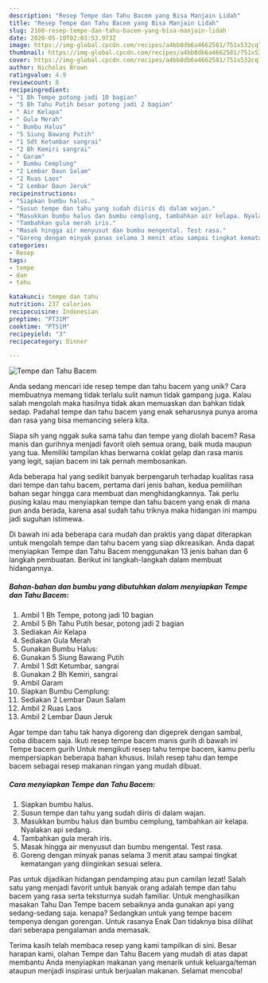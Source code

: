 ```yaml
---
description: "Resep Tempe dan Tahu Bacem yang Bisa Manjain Lidah"
title: "Resep Tempe dan Tahu Bacem yang Bisa Manjain Lidah"
slug: 2160-resep-tempe-dan-tahu-bacem-yang-bisa-manjain-lidah
date: 2020-05-10T02:03:53.973Z
image: https://img-global.cpcdn.com/recipes/a4bb8db6a4662581/751x532cq70/tempe-dan-tahu-bacem-foto-resep-utama.jpg
thumbnail: https://img-global.cpcdn.com/recipes/a4bb8db6a4662581/751x532cq70/tempe-dan-tahu-bacem-foto-resep-utama.jpg
cover: https://img-global.cpcdn.com/recipes/a4bb8db6a4662581/751x532cq70/tempe-dan-tahu-bacem-foto-resep-utama.jpg
author: Nicholas Brown
ratingvalue: 4.9
reviewcount: 8
recipeingredient:
- "1 Bh Tempe potong jadi 10 bagian"
- "5 Bh Tahu Putih besar potong jadi 2 bagian"
- " Air Kelapa"
- " Gula Merah"
- " Bumbu Halus"
- "5 Siung Bawang Putih"
- "1 Sdt Ketumbar sangrai"
- "2 Bh Kemiri sangrai"
- " Garam"
- " Bumbu Cemplung"
- "2 Lembar Daun Salam"
- "2 Ruas Laos"
- "2 Lembar Daun Jeruk"
recipeinstructions:
- "Siapkan bumbu halus."
- "Susun tempe dan tahu yang sudah diiris di dalam wajan."
- "Masukkan bumbu halus dan bumbu cemplung, tambahkan air kelapa. Nyalakan api sedang."
- "Tambahkan gula merah iris."
- "Masak hingga air menyusut dan bumbu mengental. Test rasa."
- "Goreng dengan minyak panas selama 3 menit atau sampai tingkat kematangan yang diinginkan sesuai selera."
categories:
- Resep
tags:
- tempe
- dan
- tahu

katakunci: tempe dan tahu 
nutrition: 237 calories
recipecuisine: Indonesian
preptime: "PT31M"
cooktime: "PT51M"
recipeyield: "3"
recipecategory: Dinner

---
```



![Tempe dan Tahu Bacem](https://img-global.cpcdn.com/recipes/a4bb8db6a4662581/751x532cq70/tempe-dan-tahu-bacem-foto-resep-utama.jpg)

Anda sedang mencari ide resep tempe dan tahu bacem yang unik? Cara membuatnya memang tidak terlalu sulit namun tidak gampang juga. Kalau salah mengolah maka hasilnya tidak akan memuaskan dan bahkan tidak sedap. Padahal tempe dan tahu bacem yang enak seharusnya punya aroma dan rasa yang bisa memancing selera kita.

Siapa sih yang nggak suka sama tahu dan tempe yang diolah bacem? Rasa manis dan gurihnya menjadi favorit oleh semua orang, baik muda maupun yang tua. Memiliki tampilan khas berwarna coklat gelap dan rasa manis yang legit, sajian bacem ini tak pernah membosankan.

Ada beberapa hal yang sedikit banyak berpengaruh terhadap kualitas rasa dari tempe dan tahu bacem, pertama dari jenis bahan, kedua pemilihan bahan segar hingga cara membuat dan menghidangkannya. Tak perlu pusing kalau mau menyiapkan tempe dan tahu bacem yang enak di mana pun anda berada, karena asal sudah tahu triknya maka hidangan ini mampu jadi suguhan istimewa.


Di bawah ini ada beberapa cara mudah dan praktis yang dapat diterapkan untuk mengolah tempe dan tahu bacem yang siap dikreasikan. Anda dapat menyiapkan Tempe dan Tahu Bacem menggunakan 13 jenis bahan dan 6 langkah pembuatan. Berikut ini langkah-langkah dalam membuat hidangannya.

<!--inarticleads1-->

##### Bahan-bahan dan bumbu yang dibutuhkan dalam menyiapkan Tempe dan Tahu Bacem:

1. Ambil 1 Bh Tempe, potong jadi 10 bagian
1. Ambil 5 Bh Tahu Putih besar, potong jadi 2 bagian
1. Sediakan  Air Kelapa
1. Sediakan  Gula Merah
1. Gunakan  Bumbu Halus:
1. Gunakan 5 Siung Bawang Putih
1. Ambil 1 Sdt Ketumbar, sangrai
1. Gunakan 2 Bh Kemiri, sangrai
1. Ambil  Garam
1. Siapkan  Bumbu Cemplung:
1. Sediakan 2 Lembar Daun Salam
1. Ambil 2 Ruas Laos
1. Ambil 2 Lembar Daun Jeruk


Agar tempe dan tahu tak hanya digoreng dan digeprek dengan sambal, coba dibacem saja. Ikuti resep tempe bacem manis gurih di bawah ini Tempe bacem gurih Untuk mengikuti resep tahu tempe bacem, kamu perlu mempersiapkan beberapa bahan khusus. Inilah resep tahu dan tempe bacem sebagai resep makanan ringan yang mudah dibuat. 

<!--inarticleads2-->

##### Cara menyiapkan Tempe dan Tahu Bacem:

1. Siapkan bumbu halus.
1. Susun tempe dan tahu yang sudah diiris di dalam wajan.
1. Masukkan bumbu halus dan bumbu cemplung, tambahkan air kelapa. Nyalakan api sedang.
1. Tambahkan gula merah iris.
1. Masak hingga air menyusut dan bumbu mengental. Test rasa.
1. Goreng dengan minyak panas selama 3 menit atau sampai tingkat kematangan yang diinginkan sesuai selera.


Pas untuk dijadikan hidangan pendamping atau pun camilan lezat! Salah satu yang menjadi favorit untuk banyak orang adalah tempe dan tahu bacem yang rasa serta teksturnya sudah familiar. Untuk menghasilkan masakan Tahu Dan Tempe bacem sebaiknya anda gunakan api yang sedang-sedang saja. kenapa? Sedangkan untuk yang tempe bacem tempenya dengan gorengan. Untuk rasanya Enak Dan tidaknya bisa dilihat dari seberapa pengalaman anda memasak. 

Terima kasih telah membaca resep yang kami tampilkan di sini. Besar harapan kami, olahan Tempe dan Tahu Bacem yang mudah di atas dapat membantu Anda menyiapkan makanan yang menarik untuk keluarga/teman ataupun menjadi inspirasi untuk berjualan makanan. Selamat mencoba!
